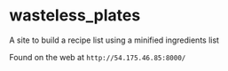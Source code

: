 # wasteless_plates
A site to build a recipe list using a minified ingredients list

Found on the web at ``http://54.175.46.85:8000/``

